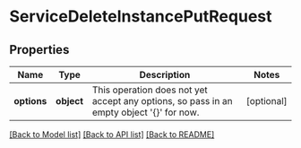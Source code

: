 # ServiceDeleteInstancePutRequest

## Properties
Name | Type | Description | Notes
------------ | ------------- | ------------- | -------------
**options** | **object** | This operation does not yet accept any options, so pass in an empty object &#39;{}&#39; for now. | [optional] 

[[Back to Model list]](../README.md#documentation-for-models) [[Back to API list]](../README.md#documentation-for-api-endpoints) [[Back to README]](../README.md)


